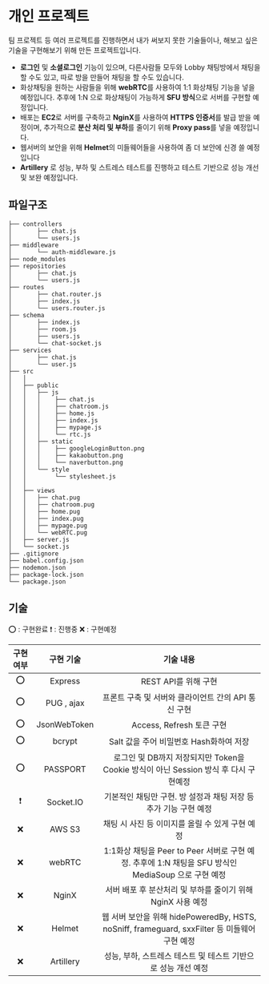 # 개인 프로젝트
팀 프로젝트 등 여러 프로젝트를 진행하면서 내가 써보지 못한 기술들이나, 해보고 싶은 기술을 구현해보기 위해 만든 프로젝트입니다.
- **로그인** 및 **소셜로그인** 기능이 있으며, 다른사람들 모두와 Lobby 채팅방에서 채팅을 할 수도 있고, 따로 방을 만들어 채팅을 할 수도 있습니다.
- 화상채팅을 원하는 사람들을 위해 **webRTC**를 사용하여 1:1 화상채팅 기능을 넣을 예정입니다. 추후에 1:N 으로 화상채팅이 가능하게 **SFU 방식**으로 서버를 구현할 예정입니다.
- 배포는 **EC2**로 서버를 구축하고 **NginX**를 사용하여 **HTTPS 인증서**를 발급 받을 예정이며, 추가적으로 **분산 처리 및 부하**를 줄이기 위해 **Proxy pass**를 넣을 예정입니다.
- 웹서버의 보안을 위해 **Helmet**의 미들웨어들을 사용하여 좀 더 보안에 신경 쓸 예정입니다 
- **Artillery** 로 성능, 부하 및 스트레스 테스트를 진행하고 테스트 기반으로 성능 개선 및 보완 예정입니다.

## 파일구조
```
├── controllers
│       ├── chat.js
│       └── users.js
├── middleware
│       └── auth-middleware.js
├── node_modules
├── repositories
│       ├── chat.js
│       └── users.js
├── routes
│       ├── chat.router.js
│       ├── index.js
│       └── users.router.js
├── schema
│       ├── index.js
│       ├── room.js
│       ├── users.js
│       └── chat-socket.js
├── services
│       ├── chat.js
│       └── user.js
├── src  
│   │   
│   ├── public
│   │   ├── js
│   │   │    ├── chat.js
│   │   │    ├── chatroom.js
│   │   │    ├── home.js
│   │   │    ├── index.js
│   │   │    ├── mypage.js
│   │   │    └── rtc.js
│   │   ├── static
│   │   │    ├── googleLoginButton.png
│   │   │    ├── kakaobutton.png
│   │   │    └── naverbutton.png
│   │   └── style
│   │        └── stylesheet.js
│   │   
│   ├── views
│   │   ├── chat.pug
│   │   ├── chatroom.pug
│   │   ├── home.pug
│   │   ├── index.pug
│   │   ├── mypage.pug
│   │   └── webRTC.pug
│   ├── server.js
│   └── socket.js
├── .gitignore  
├── babel.config.json   
├── nodemon.json
├── package-lock.json       
└── package.json     
```
## 기술

⭕ : 구현완료
❗ : 진행중
❌ : 구현예정

| 구현 여부 | 구현 기술 | 기술 내용 |
|:---------:|:---------:|:--------:|
|⭕| Express | REST API를 위해 구현 |
|⭕| PUG , ajax | 프론트 구축 및 서버와 클라이언트 간의 API 통신 구현 |
|⭕| JsonWebToken | Access, Refresh 토큰 구현 |
|⭕| bcrypt | Salt 값을 주어 비밀번호 Hash화하여 저장 |
|⭕| PASSPORT | 로그인 및 DB까지 저장되지만 Token을 Cookie 방식이 아닌 Session 방식 후 다시 구현예정 |
|❗| Socket.IO | 기본적인 채팅만 구현. 방 설정과 채팅 저장 등 추가 기능 구현 예정 |
|❌| AWS S3 | 채팅 시 사진 등 이미지를 올릴 수 있게 구현 예정 |
|❌| webRTC | 1:1화상 채팅을 Peer to Peer 서버로 구현 예정. 추후에 1:N 채팅을 SFU 방식인 MediaSoup 으로 구현 예정 |
|❌| NginX | 서버 배포 후 분산처리 및 부하를 줄이기 위해 NginX 사용 예정 |
|❌| Helmet | 웹 서버 보안을 위해 hidePoweredBy, HSTS, noSniff, frameguard, sxxFilter 등 미들웨어 구현 예정 |
|❌| Artillery | 성능, 부하, 스트레스 테스트 및 테스트 기반으로 성능 개선 예정 |



